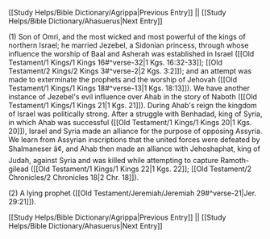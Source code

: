[[Study Helps/Bible Dictionary/Agrippa|Previous Entry]]  ||  [[Study Helps/Bible Dictionary/Ahasuerus|Next Entry]]

 (1) Son of Omri, and the most wicked and most powerful of the kings of northern Israel; he married Jezebel, a Sidonian princess, through whose influence the worship of Baal and Asherah was established in Israel ([[Old Testament/1 Kings/1 Kings 16#^verse-32|1 Kgs. 16:32-33]]; [[Old Testament/2 Kings/2 Kings 3#^verse-2|2 Kgs. 3:2]]); and an attempt was made to exterminate the prophets and the worship of Jehovah ([[Old Testament/1 Kings/1 Kings 18#^verse-13|1 Kgs. 18:13]]). We have another instance of Jezebel's evil influence over Ahab in the story of Naboth ([[Old Testament/1 Kings/1 Kings 21|1 Kgs. 21]]). During Ahab's reign the kingdom of Israel was politically strong. After a struggle with Benhadad, king of Syria, in which Ahab was successful ([[Old Testament/1 Kings/1 Kings 20|1 Kgs. 20]]), Israel and Syria made an alliance for the purpose of opposing Assyria. We learn from Assyrian inscriptions that the united forces were defeated by Shalmaneser â¢, and Ahab then made an alliance with Jehoshaphat, king of Judah, against Syria and was killed while attempting to capture Ramoth-gilead ([[Old Testament/1 Kings/1 Kings 22|1 Kgs. 22]]; [[Old Testament/2 Chronicles/2 Chronicles 18|2 Chr. 18]]).

 (2) A lying prophet ([[Old Testament/Jeremiah/Jeremiah 29#^verse-21|Jer. 29:21]]).

[[Study Helps/Bible Dictionary/Agrippa|Previous Entry]]  ||  [[Study Helps/Bible Dictionary/Ahasuerus|Next Entry]]